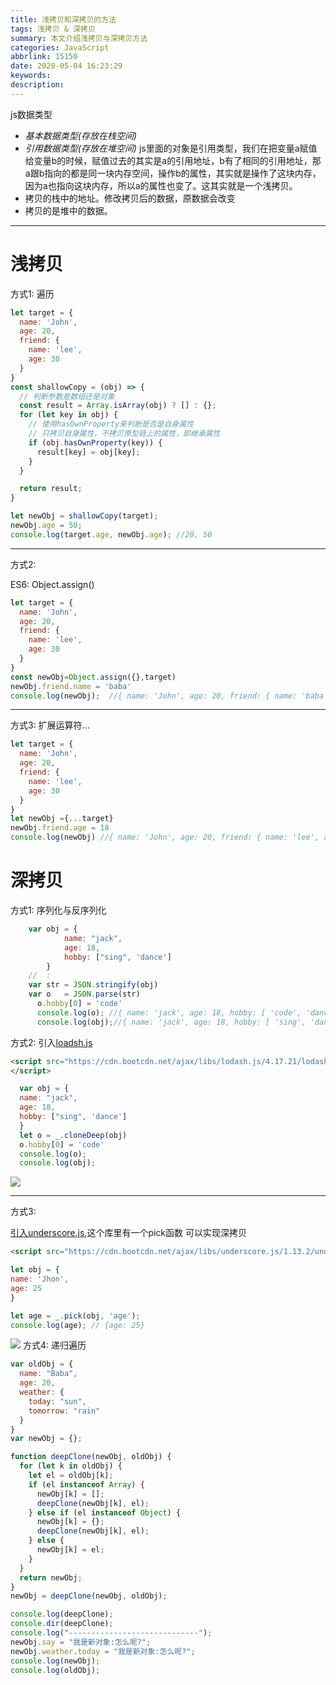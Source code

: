 ```yaml
---
title: 浅拷贝和深拷贝的方法
tags: 浅拷贝 & 深拷贝
summary: 本文介绍浅拷贝与深拷贝方法
categories: JavaScript
abbrlink: 15150
date: 2020-05-04 16:23:29
keywords:
description:
---
```


js数据类型
- *基本数据类型(存放在栈空间)*
- *引用数据类型(存放在堆空间)*
  js里面的对象是引用类型，我们在把变量a赋值给变量b的时候，赋值过去的其实是a的引用地址，b有了相同的引用地址，那a跟b指向的都是同一块内存空间，操作b的属性，其实就是操作了这块内存，因为a也指向这块内存，所以a的属性也变了。这其实就是一个浅拷贝。
- 拷贝的栈中的地址。修改拷贝后的数据，原数据会改变
- 拷贝的是堆中的数据。
<hr>



# 浅拷贝
方式1: 遍历

```js
let target = {
  name: 'John',
  age: 20,
  friend: {
    name: 'lee',
    age: 30
  }
}
const shallowCopy = (obj) => {
  // 判断参数是数组还是对象
  const result = Array.isArray(obj) ? [] : {};
  for (let key in obj) {
    // 使用hasOwnProperty来判断是否是自身属性
    // 只拷贝自身属性，不拷贝原型链上的属性，即继承属性
    if (obj.hasOwnProperty(key)) {
      result[key] = obj[key];
    }
  }

  return result;
}

let newObj = shallowCopy(target);
newObj.age = 50;
console.log(target.age, newObj.age); //20, 50
```


<hr>
方式2:

ES6: Object.assign()

```js
let target = {
  name: 'John',
  age: 20,
  friend: {
    name: 'lee',
    age: 30
  }
}
const newObj=Object.assign({},target)
newObj.friend.name = 'baba'
console.log(newObj);  //{ name: 'John', age: 20, friend: { name: 'baba', age: 30 } }
```

<hr>
方式3:
扩展运算符...

```js
let target = {
  name: 'John',
  age: 20,
  friend: {
    name: 'lee',
    age: 30
  }
}
let newObj ={...target}
newObj.friend.age = 18
console.log(newObj) //{ name: 'John', age: 20, friend: { name: 'lee', age: 18 } }
```


# 深拷贝

方式1:
序列化与反序列化

```js
	var obj = {
            name: "jack",
            age: 18,
            hobby: ["sing", 'dance']
        }
    //  :
    var str = JSON.stringify(obj)
    var o   = JSON.parse(str)
      o.hobby[0] = 'code'
      console.log(o); //{ name: 'jack', age: 18, hobby: [ 'code', 'dance' ] }
      console.log(obj);//{ name: 'jack', age: 18, hobby: [ 'sing', 'dance' ] }
```


方式2:
引入[loadsh.js](https://www.bootcdn.cn/lodash.js/)

```html
<script src="https://cdn.bootcdn.net/ajax/libs/lodash.js/4.17.21/lodash.js">
</script>
```
```js
  var obj = {
  name: "jack",
  age: 18,
  hobby: ["sing", 'dance']
  }
  let o = _.cloneDeep(obj)
  o.hobby[0] = 'code'
  console.log(o);
  console.log(obj);
```
<img src="https://tva1.sinaimg.cn/large/006aANDQly1gy1qlj54y6j309y05bgn2.jpg">

<hr>

方式3:

[引入underscore.js](https://cdn.bootcdn.net/ajax/libs/underscore.js/1.13.2/underscore-min.js/),这个库里有一个pick函数
可以实现深拷贝
```html
<script src="https://cdn.bootcdn.net/ajax/libs/underscore.js/1.13.2/underscore-min.js"></script>
```
```js
let obj = {
name: 'Jhon',
age: 25
}

let age = _.pick(obj, 'age');
console.log(age); // {age: 25}
```
<img src="https://tva1.sinaimg.cn/large/006aANDQly1gy2hi9ueplj308z01jgln.jpg"/>
方式4:
递归遍历

```js
var oldObj = {
  name: "Baba",
  age: 20,
  weather: {
    today: "sun",
    tomorrow: "rain"
  }
}
var newObj = {};

function deepClone(newObj, oldObj) {
  for (let k in oldObj) {
    let el = oldObj[k];
    if (el instanceof Array) {
      newObj[k] = [];
      deepClone(newObj[k], el);
    } else if (el instanceof Object) {
      newObj[k] = {};
      deepClone(newObj[k], el);
    } else {
      newObj[k] = el;
    }
  }
  return newObj;
}
newObj = deepClone(newObj, oldObj);

console.log(deepClone);
console.dir(deepClone);
console.log("-----------------------------");
newObj.say = "我是新对象:怎么呢?";
newObj.weather.today = "我是新对象:怎么呢?";
console.log(newObj);
console.log(oldObj);
```
